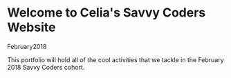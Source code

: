 # Welcome to Celia's Savvy Coders Website
February2018



This portfolio will hold all of the cool activities that we tackle in the February 2018 Savvy Coders cohort.
